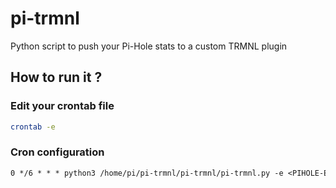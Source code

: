# pi-trmnl

Python script to push your Pi-Hole stats to a custom TRMNL plugin

## How to run it ?

### Edit your crontab file

```bash
crontab -e
```

### Cron configuration

```txt
0 */6 * * * python3 /home/pi/pi-trmnl/pi-trmnl/pi-trmnl.py -e <PIHOLE-ENDPOINT> -p <PIHOLE-PASSWORD> -t <TRMNL-PLUGIN-ID> > ~/crontab_log.txt
```
